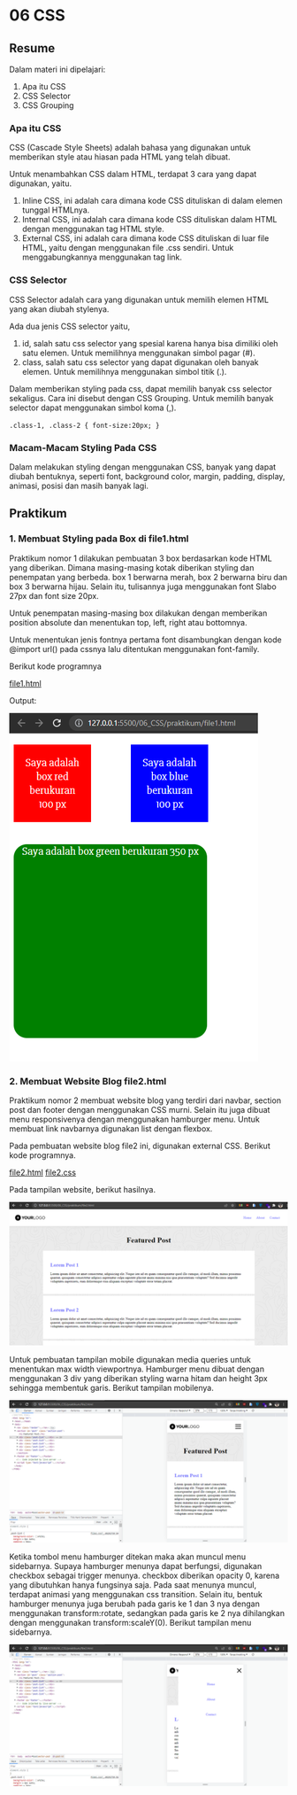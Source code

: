 # 06 CSS

## Resume

Dalam materi ini dipelajari:
1. Apa itu CSS
2. CSS Selector
3. CSS Grouping

### Apa itu CSS

CSS (Cascade Style Sheets) adalah bahasa yang digunakan untuk memberikan style atau hiasan pada HTML yang telah dibuat. 

Untuk menambahkan CSS dalam HTML, terdapat 3 cara yang dapat digunakan, yaitu.
1. Inline CSS, ini adalah cara dimana kode CSS dituliskan di dalam elemen tunggal HTMLnya.
2. Internal CSS, ini adalah cara dimana kode CSS dituliskan dalam HTML dengan menggunakan tag HTML style.
3. External CSS, ini adalah cara dimana kode CSS dituliskan di luar file HTML, yaitu dengan menggunakan file .css sendiri. Untuk menggabungkannya menggunakan tag link.


### CSS Selector

CSS Selector adalah cara yang digunakan untuk memilih elemen HTML yang akan diubah stylenya.

Ada dua jenis CSS selector yaitu,
1. id, salah satu css selector yang spesial karena hanya bisa dimiliki oleh satu elemen. Untuk memilihnya menggunakan simbol pagar (#).
2. class, salah satu css selector yang dapat digunakan oleh banyak elemen. Untuk memilihnya menggunakan simbol titik (.).

Dalam memberikan styling pada css, dapat memilih banyak css selector sekaligus. Cara ini disebut dengan CSS Grouping. Untuk memilih banyak selector dapat menggunakan simbol koma (,).

``
.class-1, .class-2 {
    font-size:20px;
}
``

### Macam-Macam Styling Pada CSS

Dalam melakukan styling dengan menggunakan CSS, banyak yang dapat diubah bentuknya, seperti font, background color, margin, padding, display, animasi, posisi dan masih banyak lagi.

## Praktikum

### 1. Membuat Styling pada Box di file1.html
Praktikum nomor 1 dilakukan pembuatan 3 box berdasarkan kode HTML yang diberikan. Dimana masing-masing kotak diberikan styling dan penempatan yang berbeda. box 1 berwarna merah, box 2 berwarna biru dan box 3 berwarna hijau. Selain itu, tulisannya juga menggunakan font Slabo 27px dan font size 20px.

Untuk penempatan masing-masing box dilakukan dengan memberikan position absolute dan menentukan top, left, right atau bottomnya.
   
Untuk menentukan jenis fontnya pertama font disambungkan dengan kode @import url() pada cssnya lalu ditentukan menggunakan font-family.

Berikut kode programnya 
   
[file1.html](./praktikum/file1.html)
   
Output:
   
![file1.png](./screenshots/file1.png)
   
### 2. Membuat Website Blog file2.html
Praktikum nomor 2 membuat website blog yang terdiri dari navbar, section post dan footer dengan menggunakan CSS murni. Selain itu juga dibuat menu responsivenya dengan menggunakan hamburger menu. Untuk membuat link navbarnya digunakan list dengan flexbox.

Pada pembuatan website blog file2 ini, digunakan external CSS. Berikut kode programnya.
   
[file2.html](./praktikum/file2.html)
[file2.css](./praktikum/file2.css)
   
Pada tampilan website, berikut hasilnya.
   
![file2-web.png](./screenshots/file2-web.png)

Untuk pembuatan tampilan mobile digunakan media queries untuk menentukan max width viewportnya. Hamburger menu dibuat dengan menggunakan 3 div yang diberikan styling warna hitam dan height 3px sehingga membentuk garis. Berikut tampilan mobilenya.

![file2-mobile.png](./screenshots/file2-mobile.png)

Ketika tombol menu hamburger ditekan maka akan muncul menu sidebarnya. Supaya hamburger menunya dapat berfungsi, digunakan checkbox sebagai trigger menunya. checkbox diberikan opacity 0, karena yang dibutuhkan hanya fungsinya saja. Pada saat menunya muncul, terdapat animasi yang menggunakan css transition. Selain itu, bentuk hamburger menunya juga berubah pada garis ke 1 dan 3 nya dengan menggunakan transform:rotate, sedangkan pada garis ke 2 nya dihilangkan dengan menggunakan transform:scaleY(0). Berikut tampilan menu sidebarnya.

![file2-menubar.png](./screenshots/file2-menubar.png)

